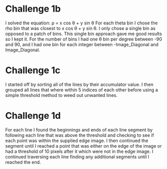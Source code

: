 # Challenge 1b

I solved the equation: ρ = x cos θ + y sin θ
For each theta bin I chose the rho bin that was closest to x cos θ + y sin θ. I only chose a single bin as opposed to a patch of bins.
This single bin approach gave me good results so I kept it.
For the number of bins I had one θ bin per degree between -90 and 90, and I had one bin for each integer between -Image_Diagonal and Image_Diagonal.

# Challenge 1c

I started off by sorting all of the lines by their accumulator value. I then grouped all lines that where within 5 indices of each other before using a simple threshold method to weed out unwanted lines.

# Challenge 1d

For each line I found the beginnings and ends of each line segment by following each line that was above the threshold and checking to see if each point was within the supplied edge image. I then continued the segment until I reached a point that was either on the edge of the image or had a threshold of 10 pixels after it which were not in the edge image. I continued traversing each line finding any additional segments until I reached the end.